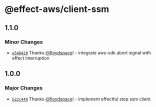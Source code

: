 # @effect-aws/client-ssm

## 1.1.0

### Minor Changes

- [`e540420`](https://github.com/floydspace/effect-aws/commit/e5404208c2438e1e1546637a8edbbdc1c9468850) Thanks [@floydspace](https://github.com/floydspace)! - integrate aws-sdk abort signal with effect interruption

## 1.0.0

### Major Changes

- [`b22c449`](https://github.com/floydspace/effect-aws/commit/b22c44924a2fdf2892b7a08f4ec7f3df2c154b8a) Thanks [@floydspace](https://github.com/floydspace)! - implement effectful step ssm client
